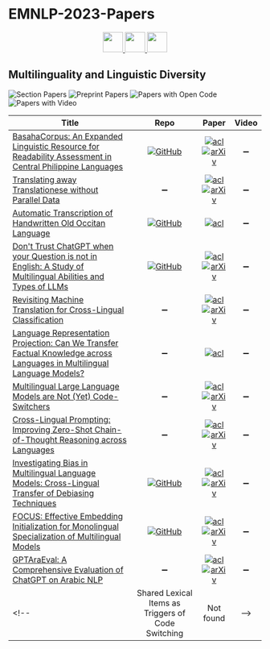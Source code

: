 # EMNLP-2023-Papers

<div align="center">
    <a href="https://github.com/DmitryRyumin/EMNLP-2023-Papers/blob/main/sections/linguistic-theories-cognitive-modeling-and-psycholinguistics.md">
        <img src="https://cdn.jsdelivr.net/gh/DmitryRyumin/NewEraAI-Papers@main/images/left.svg" width="40" alt="" />
    </a>
    <a href="https://github.com/DmitryRyumin/EMNLP-2023-Papers/">
        <img src="https://cdn.jsdelivr.net/gh/DmitryRyumin/NewEraAI-Papers@main/images/home.svg" width="40" alt="" />
    </a>
    <a href="https://github.com/DmitryRyumin/EMNLP-2023-Papers/blob/main/sections/natural-language-generation.md">
        <img src="https://cdn.jsdelivr.net/gh/DmitryRyumin/NewEraAI-Papers@main/images/right.svg" width="40" alt="" />
    </a>
</div>

## Multilinguality and Linguistic Diversity

![Section Papers](https://img.shields.io/badge/Section%20Papers-soon-42BA16) ![Preprint Papers](https://img.shields.io/badge/Preprint%20Papers-soon-b31b1b) ![Papers with Open Code](https://img.shields.io/badge/Papers%20with%20Open%20Code-soon-1D7FBF) ![Papers with Video](https://img.shields.io/badge/Papers%20with%20Video-soon-FF0000)

<!-- 256, 302 -->
| **Title** | **Repo** | **Paper** | **Video** |
|-----------|:--------:|:---------:|:---------:|
| [BasahaCorpus: An Expanded Linguistic Resource for Readability Assessment in Central Philippine Languages](https://aclanthology.org/2023.emnlp-main.388) | [![GitHub](https://img.shields.io/github/stars/imperialite/BasahaCorpus-HierarchicalCrosslingualARA)](https://github.com/imperialite/BasahaCorpus-HierarchicalCrosslingualARA) | [![acl](https://img.shields.io/badge/pdf-ACL%20Anthology-CBCBCC.svg)](https://aclanthology.org/2023.emnlp-main.388.pdf) <br /> [![arXiv](https://img.shields.io/badge/arXiv-2310.11584-b31b1b.svg)](http://arxiv.org/abs/2310.11584) | :heavy_minus_sign: |
| [Translating away Translationese without Parallel Data](https://aclanthology.org/2023.emnlp-main.438) | :heavy_minus_sign: | [![acl](https://img.shields.io/badge/pdf-ACL%20Anthology-CBCBCC.svg)](https://aclanthology.org/2023.emnlp-main.438.pdf) <br /> [![arXiv](https://img.shields.io/badge/arXiv-2310.18830-b31b1b.svg)](http://arxiv.org/abs/2310.18830) | :heavy_minus_sign: |
| [Automatic Transcription of Handwritten Old Occitan Language](https://aclanthology.org/2023.emnlp-main.953) | [![GitHub](https://img.shields.io/github/stars/EstebanGarces/OcciGen)](https://github.com/EstebanGarces/OcciGen) | [![acl](https://img.shields.io/badge/pdf-ACL%20Anthology-CBCBCC.svg)](https://aclanthology.org/2023.emnlp-main.953.pdf) | :heavy_minus_sign: |
| [Don't Trust ChatGPT when your Question is not in English: A Study of Multilingual Abilities and Types of LLMs](https://aclanthology.org/2023.emnlp-main.491) | [![GitHub](https://img.shields.io/github/stars/Senyu-Li/LLM-Multilingual-Types)](https://github.com/Senyu-Li/LLM-Multilingual-Types) | [![acl](https://img.shields.io/badge/pdf-ACL%20Anthology-CBCBCC.svg)](https://aclanthology.org/2023.emnlp-main.491.pdf) <br /> [![arXiv](https://img.shields.io/badge/arXiv-2305.16339-b31b1b.svg)](http://arxiv.org/abs/2305.16339) | :heavy_minus_sign: |
| [Revisiting Machine Translation for Cross-Lingual Classification](https://aclanthology.org/2023.emnlp-main.399) | :heavy_minus_sign: | [![acl](https://img.shields.io/badge/pdf-ACL%20Anthology-CBCBCC.svg)](https://aclanthology.org/2023.emnlp-main.399.pdf) <br /> [![arXiv](https://img.shields.io/badge/arXiv-2305.14240-b31b1b.svg)](http://arxiv.org/abs/2305.14240) | :heavy_minus_sign: |
| [Language Representation Projection: Can We Transfer Factual Knowledge across Languages in Multilingual Language Models?](https://aclanthology.org/2023.emnlp-main.226) | :heavy_minus_sign: | [![acl](https://img.shields.io/badge/pdf-ACL%20Anthology-CBCBCC.svg)](https://aclanthology.org/2023.emnlp-main.226.pdf) | :heavy_minus_sign: |
| [Multilingual Large Language Models are Not (Yet) Code-Switchers](https://aclanthology.org/2023.emnlp-main.774) | :heavy_minus_sign: | [![acl](https://img.shields.io/badge/pdf-ACL%20Anthology-CBCBCC.svg)](hhttps://aclanthology.org/2023.emnlp-main.774.pdf) <br /> [![arXiv](https://img.shields.io/badge/arXiv-2305.14235-b31b1b.svg)](http://arxiv.org/abs/2305.14235) | :heavy_minus_sign: |
| [Cross-Lingual Prompting: Improving Zero-Shot Chain-of-Thought Reasoning across Languages](https://aclanthology.org/2023.emnlp-main.163) | :heavy_minus_sign: | [![acl](https://img.shields.io/badge/pdf-ACL%20Anthology-CBCBCC.svg)](https://aclanthology.org/2023.emnlp-main.163.pdf) <br /> [![arXiv](https://img.shields.io/badge/arXiv-2310.14799-b31b1b.svg)](http://arxiv.org/abs/2310.14799) | :heavy_minus_sign: |
| [Investigating Bias in Multilingual Language Models: Cross-Lingual Transfer of Debiasing Techniques](https://aclanthology.org/2023.emnlp-main.175) | [![GitHub](https://img.shields.io/github/stars/manon-reusens/multilingual_bias)](https://github.com/manon-reusens/multilingual_bias) | [![acl](https://img.shields.io/badge/pdf-ACL%20Anthology-CBCBCC.svg)](https://aclanthology.org/2023.emnlp-main.175.pdf) <br /> [![arXiv](https://img.shields.io/badge/arXiv-2310.10310-b31b1b.svg)](http://arxiv.org/abs/2310.10310) | :heavy_minus_sign: |
| [FOCUS: Effective Embedding Initialization for Monolingual Specialization of Multilingual Models](https://aclanthology.org/2023.emnlp-main.829) | [![GitHub](https://img.shields.io/github/stars/konstantinjdobler/focus)](https://github.com/konstantinjdobler/focus) | [![acl](https://img.shields.io/badge/pdf-ACL%20Anthology-CBCBCC.svg)](https://aclanthology.org/2023.emnlp-main.829.pdf) <br /> [![arXiv](https://img.shields.io/badge/arXiv-2305.14481-b31b1b.svg)](http://arxiv.org/abs/2305.14481) | :heavy_minus_sign: |
| [GPTAraEval: A Comprehensive Evaluation of ChatGPT on Arabic NLP](https://aclanthology.org/2023.emnlp-main.16) | :heavy_minus_sign: | [![acl](https://img.shields.io/badge/pdf-ACL%20Anthology-CBCBCC.svg)](https://aclanthology.org/2023.emnlp-main.16.pdf) <br /> [![arXiv](https://img.shields.io/badge/arXiv-2305.14976-b31b1b.svg)](http://arxiv.org/abs/2305.14976) | :heavy_minus_sign: |
<!-- | Shared Lexical Items as Triggers of Code Switching | Not found | -->
